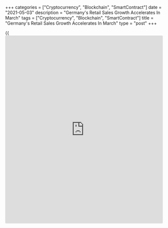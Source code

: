 +++
categories = ["Cryptocurrency", "Blockchain", "SmartContract"]
date = "2021-05-03"
description = "Germany's Retail Sales Growth Accelerates In March"
tags = ["Cryptocurrency", "Blockchain", "SmartContract"]
title = "Germany's Retail Sales Growth Accelerates In March"
type = "post"
+++

{{<iframe id="large-banner" src="https://www.bounty.group/#slide=13.0" width="100%" height="600" scrolling="no" style="border: 0px solid rgb(216, 221, 230); border-radius: 3px;">}}

Germany's retail sales grew at a much faster pace in March, data from
Destatis showed on Monday.

Retail sales grew by a real 7.7 percent on a monthly basis in March,
faster than the 2.7 percent increase in February and 3 percent rise
economists had forecast.

On a yearly basis, retail sales rebounded 11 percent, reversing a 6.6
percent fall in the previous month and confounding expectations for a
decrease of 0.3 percent.

Data showed that food, beverages and tobacco sales gained 2.9 percent
and non-food product sales surged 17.5 percent.

In nominal [terms](https://www.fintechee.com/terms/), retail sales increased 7.4 percent on month and 12.3
percent annually in March.

In March, the [calendar](https://www.fintechee.com/web-trader/) and seasonally adjusted real turnover increased
by 4.4 percent compared with the pre-crisis month of February 2020.

For comments and feedback [contact](https://www.playgroundfx.com/contact/): editorial@rtt[news](https://www.letsplayfx.com/blog/forex-news-website/).com

[Economic News][1]

 **What parts of the world are seeing the best (and worst) economic
performances lately? Click[here][2] to check out our [Econ Scorecard][2]
and find out! See up-to-the-moment [ranking](https://www.playgroundfx.com/blog/crypto-exchange-ranking/)s for the best and worst
performers in [GDP][3], [unemployment rate][4], [inflation][2] and much
more.**

   1. www.rtt[news](https://www.letsplayfx.com/blog/forex-news-website/).com/Content/EconomicNews.aspx
   2. www.rtt[news](https://www.letsplayfx.com/blog/forex-news-website/).com/economic-scorecard/world-rank/CPI/highest-performance.aspx
   3. www.rtt[news](https://www.letsplayfx.com/blog/forex-news-website/).com/economic-scorecard/world-rank/GDP/highest-performance.aspx
   4. www.rtt[news](https://www.letsplayfx.com/blog/forex-news-website/).com/economic-scorecard/world-rank/unemployment-rate/lowest-performance.aspx